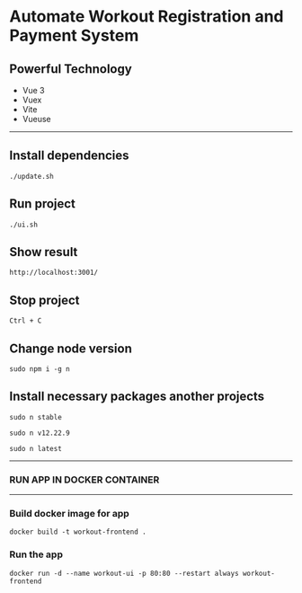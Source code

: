 # Automate Workout Registration and Payment System
## Powerful Technology
- Vue 3
- Vuex
- Vite
- Vueuse

---
## Install dependencies
```
./update.sh
```

## Run project
```
./ui.sh
```

## Show result
```
http://localhost:3001/
```

## Stop project
```
Ctrl + C
```

## Change node version
```
sudo npm i -g n
```

## Install necessary packages another projects
```
sudo n stable
```

```
sudo n v12.22.9
```

```
sudo n latest
```

---
### RUN APP IN DOCKER CONTAINER ###
---
### Build docker image for app
```
docker build -t workout-frontend .
```
### Run the app
```
docker run -d --name workout-ui -p 80:80 --restart always workout-frontend
```